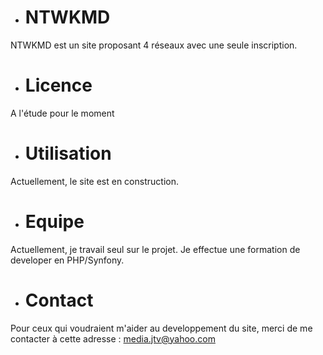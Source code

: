 - # NTWKMD
NTWKMD est un site proposant 4 réseaux avec une seule inscription.
- # Licence
A l'étude pour le moment
- # Utilisation
Actuellement, le site est en construction.
- # Equipe
Actuellement, je travail seul sur le projet. Je effectue une formation de developer en PHP/Synfony.
- # Contact
Pour ceux qui voudraient m'aider au developpement du site, merci de me contacter à cette adresse :
media.jtv@yahoo.com

<!---
kietla/kietla is a ✨ special ✨ repository because its `README.md` (this file) appears on your GitHub profile.
You can click the Preview link to take a look at your changes.
--->

